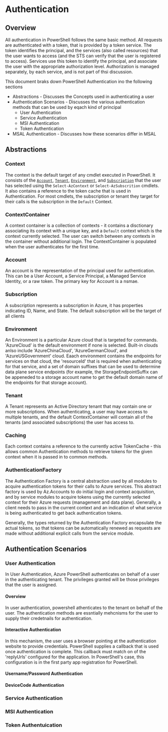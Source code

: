 # Authentication
## Overview

All authentication in PowerShell follows the same basic method. All requests are authenticated with a token, that is provided by a token service.  The token identifies the principal, and the services (also called resources) that the user wants to access (and the STS can verify that the user is registered to access).  Services use this token to identify the principal, and associate the user with the appropriate authorization level.  Authorization is managed separately, by each service, and is not part of thsi discussion.

This document braks down PowerShell Authentication ino the following sections
- Abstractions - Discusses the Concepts used in authenticating a user
- Authentication Scenarios - Discusses the various authentication methods that can be used by eqach kind of principal
  - User Authentication
  - Service Authentication
  - MSI Authentication
  - Token Authentication
- MSAL Authentication - Discusses how these scenarios differ in MSAL

## Abstractions

### Context
The context is the default target of any cmdlet executed in PowerShell.  It consists of the [`Account`](#account), [`Tenant`](#tenant]), [`Environment`](#environment),  and [`Subscription`](#subscription) that the user has selected using the `Select-AzContext` or `Select-AzSubscrition` cmdlets.  It also contains a reference to the token cache that is used in Authentication.  For most cmdlets, the subscription or tenant they target for their calls is the subscription in the `Default` Context.

### ContextContainer
A context container is a collection of contexts - it contains a disctionary associating its context with a unique key, and a `Default` context which is the context currently selected.  The user can switch between any contexts in the container without additional login.  The ContextContainer is populated when the user authenticates for the first time.

### Account
An account is the representation of the principal used for authentication.  This can be a User Account, a Service Principal, a Managed Service Identity, or a raw token.  The primary key for Account is a nsmae.

### Subscription
A subscription represents a subscription in Azure, it has properties indicating ID, Name, and State. The default subscription will be the target of all clients

### Environment
An Environment is a particular Azure cloud that is targeted for commands.  'AzureCloud' is the default environment if none is selected.  Built-in clouds anlso include 'AzureChinaCloud', 'AzureGermanCloud', and 'AzureUSGovernment' cloud.  Eaach environment contains the endpoints for services on that cloud, the 'resourceId' that is required when authenticating for that service, and a set of domain suffixes that can be used to determine data plane service endpoints (for example, the StorageEndpointSuffix can be appeneded to a storage account name to get the default domain name of the endpoints for that storage account).

### Tenant
A Tenant represents an Active Directory tenant that may contain one or more subscriptions.  When authenticating, a user may have access to multiple tenants, and the default ContextContainer will contain all of the tenants (and associated subscriptions) the user has access to.

### Caching
Each context contains a reference to the currently active TokenCache - this allows common Authentication methods to retrieve tokens for the given context when it is passed in to common methods.

### AuthenticationFactory

The Authentication Factory is a central abstraction used by all modules to acquire authentication tokens for their calls to Azure services.  This abstract factory is used by Az.Accounts to do initial login and context acquisition, and by service modules to acquire tokens using the currently selected context for their Azure requests (management and data plane).  Generally, a client needs to pass in the current context and an indication of what service is being authenticated to get back authentication tokens.

Generally, the types returned by the Authentication Factory encapsulate the actual tokens, so that tokens can be automatically renewed as requests are made without additional explicit calls from the service module.

## Authentication Scenarios

### User Authentication
In User Authentication, Azure PowerShell authenticates on behalf of a user in the authenticating tenant.  The privileges granted will be those privileges that the user is assigned.

#### Overview
In user authentication, powershell athenticates to the tenant on behalf of the user.  The authentication methods are essntially mehcnisms for the user to supply their credetnails for authentication.

#### Interactive Authentication
In this mechanism, the user uses a browser pointing at the authentication website to provide credentials.  PowerShell supplies a callback that is used once authentication is complete.  This callback must match on of the 'replyUrls' configured for the application.  In PowerShell's case, this configuration is in the first party app registration for PowerShell.

#### Username/Password Authentication

#### DeviceCode Authentication

### Service Authentication

### MSI Authentication

### Token Authentuication
